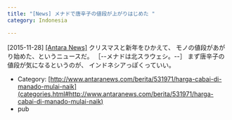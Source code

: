 ```yaml
---
title: "[News] メナドで唐辛子の値段が上がりはじめた "
category: Indonesia

---
```


[2015-11-28] [[Antara News]](http://www.antaranews.com/berita/531971/harga-cabai-di-manado-mulai-naik)  クリスマスと新年をひかえて、
モノの値段があがり始めた、というニュースだ。
［--メナドは北スラウェシ。--］
まず唐辛子の値段が気になるというのが、
インドネシアっぽくっていい。

- Category: [http://www.antaranews.com/berita/531971/harga-cabai-di-manado-mulai-naik](categories.html#http://www.antaranews.com/berita/531971/harga-cabai-di-manado-mulai-naik)
- pub

